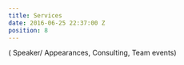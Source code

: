 ```yaml
---
title: Services
date: 2016-06-25 22:37:00 Z
position: 8
---
```


( Speaker/ Appearances, Consulting, Team events)